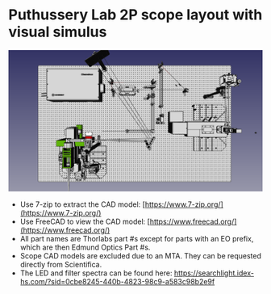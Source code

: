 # Puthussery Lab 2P scope layout with visual simulus
![](Two%20scope%20layout2.png)
- Use 7-zip to extract the CAD model: [https://www.7-zip.org/](https://www.7-zip.org/)
- Use FreeCAD to view the CAD model: [https://www.freecad.org/](https://www.freecad.org/)
- All part names are Thorlabs part #s except for parts with an EO prefix, which are then Edmund Optics Part #s.
- Scope CAD models are excluded due to an MTA.  They can be requested directly from Scientifica.
- The LED and filter spectra can be found here: https://searchlight.idex-hs.com/?sid=0cbe8245-440b-4823-98c9-a583c98b2e9f
